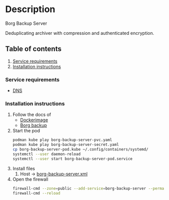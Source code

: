 # Description

Borg Backup Server

Deduplicating archiver with compression and authenticated encryption.

## Table of contents

1. [Service requirements](#service-requirements)
2. [Installation instructions](#installation-instructions)

### Service requirements

- [DNS](../../../../container/services/dynds-https-ip/README.md)

### Installation instructions

1. Follow the docs of
    - [Dockerimage](https://hub.docker.com/r/tgbyte/borg-backup)
    - [Borg backup](https://borgbackup.readthedocs.io/en/stable/)
2. Start the pod
   ```bash
   podman kube play borg-backup-server-pvc.yaml
   podman kube play borg-backup-server-secret.yaml
   cp borg-backup-server-pod.kube ~/.config/containers/systemd/
   systemctl --user daemon-reload
   systemctl --user start borg-backup-server-pod.service
   ```
3. Install files
    1. Host -> [borg-backup-server.xml](borg-backup-server.xml)
4. Open the firewall
   ```bash
   firewall-cmd --zone=public --add-service=borg-backup-server --permanent
   firewall-cmd --reload
   ```

